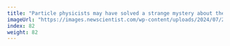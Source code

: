 ```yaml
---
title: "Particle physicists may have solved a strange mystery about the muon"
imageUrl: "https://images.newscientist.com/wp-content/uploads/2024/07/26174904/SEI_213967714.jpg?width=788"
index: 82
weight: 82
---
```

